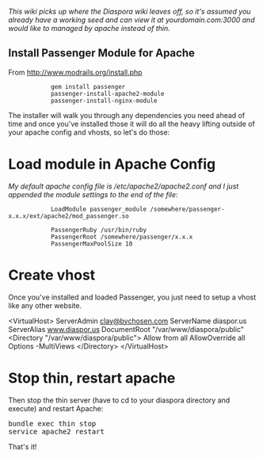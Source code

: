 *This wiki picks up where the Diaspora wiki leaves off, so it's assumed you already have a working seed and can view it at yourdomain.com:3000 and would like to managed by apache instead of thin.*

## Install Passenger Module for Apache
From http://www.modrails.org/install.php

                gem install passenger
                passenger-install-apache2-module
                passenger-install-nginx-module


The installer will walk you through any dependencies you need ahead of time and once you've installed those it will do all the heavy lifting outside of your apache config and vhosts, so let's do those:

# Load module in Apache Config
*My default apache config file is /etc/apache2/apache2.conf and I just appended the module settings to the end of the file:*

                LoadModule passenger_module /somewhere/passenger-x.x.x/ext/apache2/mod_passenger.so

                PassengerRuby /usr/bin/ruby
                PassengerRoot /somewhere/passenger/x.x.x
                PassengerMaxPoolSize 10

# Create vhost
Once you've installed and loaded Passenger, you just need to setup a vhost like any other website.

&lt;VirtualHost&gt;
        ServerAdmin     clay@bychosen.com
        ServerName      diaspor.us
        ServerAlias     www.diaspor.us
        DocumentRoot    "/var/www/diaspora/public"
          &lt;Directory "/var/www/diaspora/public"&gt;
            Allow from all
            AllowOverride all
            Options -MultiViews
          &lt;/Directory&gt;
&lt;/VirtualHost&gt;

# Stop thin, restart apache
Then stop the thin server (have to cd to your diaspora directory and execute) and restart Apache:

<pre>
bundle exec thin stop
service apache2 restart
</pre>

That's it!